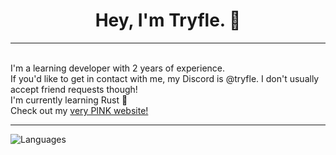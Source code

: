 <div align="center">
  <h1>Hey, I'm Tryfle. 👋</h1>
</div>

---
<br > I'm a learning developer with 2 years of experience.
<br > If you'd like to get in contact with me, my Discord is @tryfle. I don't usually accept friend requests though!
<br > I'm currently learning Rust 🚀
<br > Check out my <a href="https://tryflle.github.io">very PINK website!</a>

---
![Languages](https://github-readme-stats.vercel.app/api/top-langs/?username=Tryflle&card_width=400&langs_count=10&layout=compact&hide_border=true&theme=dark)
